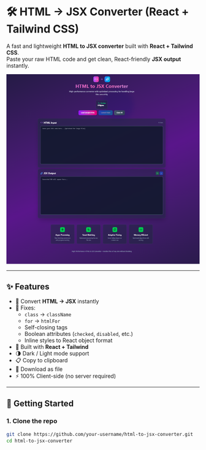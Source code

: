 # 🛠️ HTML → JSX Converter (React + Tailwind CSS)

A fast and lightweight **HTML to JSX converter** built with **React + Tailwind CSS**.  
Paste your raw HTML code and get clean, React-friendly **JSX output** instantly.  

![App Screenshot](./public/Screenshot%201.png)

---

## ✨ Features

- 🔁 Convert **HTML → JSX** instantly
- 🧹 Fixes:
  - `class` → `className`
  - `for` → `htmlFor`
  - Self-closing tags
  - Boolean attributes (`checked`, `disabled`, etc.)
  - Inline styles to React object format
- 🎨 Built with **React + Tailwind**
- 🌗 Dark / Light mode support
- 📋 Copy to clipboard
- 💾 Download as file
- ⚡ 100% Client-side (no server required)

---

## 🚀 Getting Started

### 1. Clone the repo
```bash
git clone https://github.com/your-username/html-to-jsx-converter.git
cd html-to-jsx-converter
